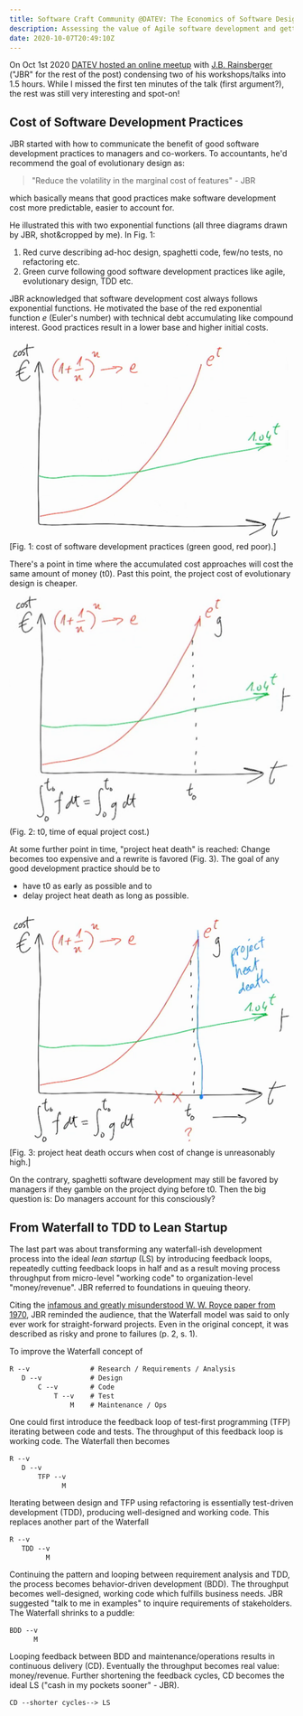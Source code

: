 ```yaml
---
title: Software Craft Community @DATEV: The Economics of Software Design / Manufacturing Slack by J.B. Rainsberger
description: Assessing the value of Agile software development and getting there
date: 2020-10-07T20:49:10Z
---
```


On Oct 1st 2020 [DATEV hosted an online meetup](https://ti.to/scc-datev/jbrains/en) with [J.B. Rainsberger](https://www.jbrains.ca) ("JBR" for the rest of the post) condensing two of his workshops/talks into 1.5 hours.
While I missed the first ten minutes of the talk (first argument?), the rest was still very interesting and spot-on!

## Cost of Software Development Practices

JBR started with how to communicate the benefit of good software development practices to managers and co-workers. To accountants, he'd recommend the goal of evolutionary design as:

> "Reduce the volatility in the marginal cost of features" - JBR

which basically means that good practices make software development cost more predictable, easier to account for.

He illustrated this with two exponential functions (all three diagrams drawn by JBR, shot&amp;cropped by me). In Fig. 1:

1. Red curve describing ad-hoc design, spaghetti code, few/no tests, no refactoring etc.
2. Green curve following good software development practices like agile, evolutionary design, TDD etc.

JBR acknowledged that software development cost always follows exponential functions.
He motivated the base of the red exponential function *e* (Euler's number) with technical debt accumulating like compound interest. Good practices result in a lower base and higher initial costs.

![Two exponential functions for software development cost](00_two_functions.png)
[Fig. 1: cost of software development practices (green good, red poor).]

There's a point in time where the accumulated cost approaches will cost the same amount of money (t0). Past this point, the project cost of evolutionary design is cheaper.
![Equal cost of both approaches at t0](01_t0_equal_cost.png)
(Fig. 2: t0, time of equal project cost.)

At some further point in time, "project heat death" is reached: Change becomes too expensive and a rewrite is favored (Fig. 3). The goal of any good development practice should be to

* have t0 as early as possible and to
* delay project heat death as long as possible.

![Project heat death](02_project_heat_death.png)
[Fig. 3: project heat death occurs when cost of change is unreasonably high.]

On the contrary, spaghetti software development may still be favored by managers if they gamble on the project dying before t0. Then the big question is: Do managers account for this consciously?

## From Waterfall to TDD to Lean Startup

The last part was about transforming any waterfall-ish development process into the ideal *lean startup* (LS) by introducing feedback loops, repeatedly cutting feedback loops in half and as a result moving process throughput from micro-level "working code" to organization-level "money/revenue". JBR referred to foundations in queuing theory.

Citing the [infamous and greatly misunderstood W. W. Royce paper from 1970](http://www-scf.usc.edu/~csci201/lectures/Lecture11/royce1970.pdf), JBR reminded the audience, that the Waterfall model was said to only ever work for straight-forward projects. Even in the original concept, it was described as risky and prone to failures (p. 2, s. 1).

To improve the Waterfall concept of

```
R --v               # Research / Requirements / Analysis
   D --v            # Design
       C --v        # Code
           T --v    # Test
               M    # Maintenance / Ops
```

One could first introduce the feedback loop of test-first programming (TFP) iterating between code and tests. The throughput of this feedback loop is working code. The Waterfall then becomes

```
R --v
   D --v
       TFP --v
             M
```

Iterating between design and TFP using refactoring is essentially test-driven development (TDD), producing well-designed and working code. This replaces another part of the Waterfall

```
R --v
   TDD --v
         M
```

Continuing the pattern and looping between requirement analysis and TDD, the process becomes behavior-driven development (BDD). The throughput becomes well-designed, working code which fulfills business needs. JBR suggested "talk to me in examples" to inquire requirements of stakeholders. The Waterfall shrinks to a puddle:

```
BDD --v
      M
```

Looping feedback between BDD and maintenance/operations results in continuous delivery (CD). Eventually the throughput becomes real value: money/revenue. Further shortening the feedback cycles, CD becomes the ideal LS ("cash in my pockets sooner" - JBR).

```
CD --shorter cycles--> LS
```
